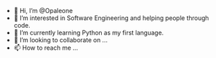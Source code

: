 - 👋 Hi, I’m @Opaleone
- 👀 I’m interested in Software Engineering and helping people through code.
- 🌱 I’m currently learning Python as my first language.
- 💞️ I’m looking to collaborate on ...
- 📫 How to reach me ...

<!---
Opaleone/Opaleone is a ✨ special ✨ repository because its `README.md` (this file) appears on your GitHub profile.
You can click the Preview link to take a look at your changes.
--->
